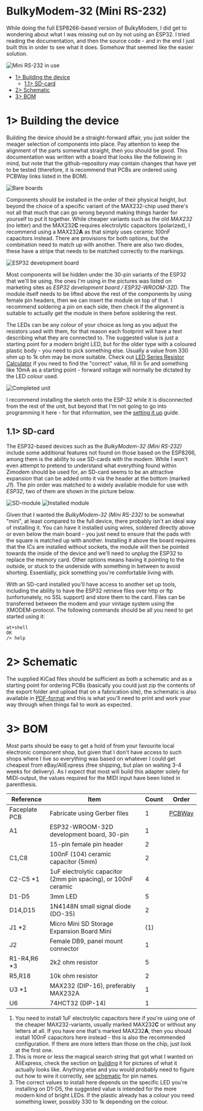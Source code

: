 # BulkyModem-32 (Mini RS-232)
While doing the full ESP8266-based version of BulkyModem, I did get to wondering about what I was missing out on by not using an ESP32. I tried reading the documentation, and then the source code - and in the end I just built this in order to see what it does. Somehow that seemed like the easier solution.

![Mini RS-232 in use](https://raw.githubusercontent.com/tebl/BulkyModem/main/gallery/build/mini32_rs232/016.jpg)

- [1> Building the device](#1-building-the-device)
  - [1.1> SD-card](#11-sd-card)
- [2> Schematic](#2-schematic)
- [3> BOM](#3-bom)

# 1> Building the device
Building the device should be a straight-forward affair, you just solder the meager selection of components into place. Pay attention to keep the alignment of the parts somewhat straight, then you should be good. This documentation was written with a board that looks like the following in mind, but note that the github-repository may contain changes that have yet to be tested (therefore, it is recommend that PCBs are ordered using PCBWay links listed in the BOM).

![Bare boards](https://raw.githubusercontent.com/tebl/BulkyModem/main/gallery/build/mini32_rs232/001.jpg)

Components should be installed in the order of their physical height, but beyond the choice of a specific variant of the MAX232-chip used there's not all that much that can go wrong beyond making things harder for yourself to put it together. While cheaper variants such as the old *MAX232* (no letter) and the MAX232**C** requires electrolytic capacitors (polarized), I recommend using a MAX232**A** as that simply uses ceramic 100nF capacitors instead. There are provisions for both options, but the combination need to match up with another. There are also two diodes, these have a stripe that needs to be matched correctly to the markings.

![ESP32 development board](https://raw.githubusercontent.com/tebl/BulkyModem/main/gallery/esp32.jpg)

Most components will be hidden under the 30-pin variants of the ESP32 that we'll be using, the ones I'm using in the pictures was listed on marketing sites as *ESP32 development board / ESP32-WROOM-32D*. The module itself needs to be lifted above the rest of the components by using female pin headers, then we can insert the module on top of that. I recommend soldering a pin on each side, then check if the alignment is suitable to actually get the module in there before soldering the rest.

The LEDs can be any colour of your choice as long as you adjust the resistors used with them, for that reason each footprint will have a text describing what they are connected to. The suggested value is just a starting point for a modern bright LED, but for the older type with a coloured plastic body - you need to pick something else. Usually a value from 330 ohm up to 1k ohm may be more suitable. Check out [LED Series Resistor Calculator](https://www.digikey.com/en/resources/conversion-calculators/conversion-calculator-led-series-resistor) if you need to find the "correct" value, fill in 5v and something like 10mA as a starting point - forward voltage will normally be dictated by the LED colour used.

![Completed unit](https://raw.githubusercontent.com/tebl/BulkyModem/main/gallery/build/mini32_rs232/010.jpg)

I recommend installing the sketch onto the ESP-32 while it is disconnected from the rest of the unit, but beyond that I'm not going to go into programming it here - for that information, see the [setting it up](https://github.com/tebl/BulkyModem/blob/main/documentation/setting_it_up_mini_rs232.md) guide.

## 1.1> SD-card
The ESP32-based devices such as the *BulkyModem-32 (Mini RS-232)* include some additional features not found on those based on the ESP8266, among them is the ability to use SD-cards with the modem. While I won't even attempt to pretend to understand what everything found within Zimodem should be used for, an SD-card seems to be an attractive expansion that can be added onto it via the header at the bottom (marked *J1*). The pin order was matched to a widely available module for use with *ESP32*, two of them are shown in the picture below.

![SD-module](https://raw.githubusercontent.com/tebl/BulkyModem/main/gallery/build/mini32_rs232/020.jpg)
![Installed module](https://raw.githubusercontent.com/tebl/BulkyModem/main/gallery/build/mini32_rs232/021.jpg)

Given that I wanted the *BulkyModem-32 (Mini RS-232)* to be somewhat "mini", at least compared to the full device, there probably isn't an ideal way of installing it. You can have it installed using wires, soldered directly above or even below the main board - you just need to ensure that the pads with the square is matched up with another. Installing it above the board requires that the ICs are installed without sockets, the module will then be pointed towards the inside of the device and we'll need to unplug the ESP32 to replace the memory card. Other options means having it pointing to the outside, or stuck to the underside with something in between to avoid shorting. Essentially, pick something you're comfortable living with.

With an SD-card installed you'll have access to another set up tools, including the ability to have the ESP32 retrieve files over http or ftp (unfortunately, no SSL support) and store them to the card. Files can be transferred between the modem and your vintage system using the XMODEM-protocol. The following commands should be all you need to get started using it:
```
at+shell
OK
/> help
```

# 2> Schematic
The supplied KiCad files should be sufficient as both a schematic and as a  starting point for ordering PCBs (basically you could just zip the contents of the export folder and upload that on a fabrication site), the schematic is also available in [PDF-format](https://github.com/tebl/BulkyModem/tree/main/documentation/schematic) and this is what you'll need to print and work your way through when things fail to work as expected.

# 3> BOM
Most parts should be easy to get a hold of from your favourite local electronic component shop, but given that I don't have access to such shops where I live so everything was based on whatever I could get cheapest from eBay/AliExpress (free shipping, but plan on waiting 3-4 weeks for delivery). As I expect that most will build this adapter solely for MIDI-output, the values required for the MIDI input have been listed in parenthesis.

| Reference      | Item                                                           | Count | Order  |
| ---------------| -------------------------------------------------------------- | ----- | ------ |
| Faceplate PCB  | Fabricate using Gerber files                                   |     1 | [PCBWay](https://www.pcbway.com/project/shareproject/BulkyModem_32_Mini_RS_232_e6ccfb60.html)
| A1             | ESP32-WROOM-32D development board, 30-pin                      |     1 |
|                | 15-pin female pin header                                       |     2 |
| C1,C8          | 100nF (104) ceramic capacitor (5mm)                            |     2 |
| C2-C5 *1       | 1uF electrolytic capacitor (2mm pin spacing), or 100nF ceramic |     4 |
| D1-D5          | 3mm LED                                                        |     5 |
| D14,D15        | 1N4148N small signal diode (DO-35)                             |     2 |
| J1 *2          | Micro Mini SD Storage Expansion Board Mini                     |    (1)|
| J2             | Female DB9, panel mount connector                              |     1 |
| R1-R4,R6 *3    | 2k2 ohm resistor                                               |     5 |
| R5,R18         | 10k ohm resistor                                               |     2 |
| U3 *1          | MAX232 (DIP-16), preferably MAX232A                            |     1 |
| U6             | 74HCT32 (DIP-14)                                               |     1 |

1) You need to install 1uF electrolytic capacitors here if you're using one of the cheaper MAX232-variants, usually marked MAX232**C** or without any letters at all. If you have one that's marked MAX232**A**, then you should install 100nF capacitors here instead - this is also the recommended configuration. If there are more letters than those on the chip, just look at the first one.
2) This is more or less the magical search string that got what I wanted on AliExpress, check the section on [building](#11-sd-card) it for pictures of what it actually looks like. Anything else and you would probably need to figure out how to wire it correctly, see [schematic](#2-schematic) for pin names.
3) The correct values to install here depends on the specific LED you're installing on D1-D5, the suggested value is intended for the more modern kind of bright LEDs. If the plastic already has a colour you need something lower, possibly 330 to 1k depending on the colour.
